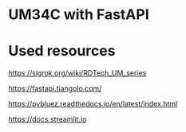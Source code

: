 # UM34C with FastAPI

# Used resources

https://sigrok.org/wiki/RDTech_UM_series

https://fastapi.tiangolo.com/

https://pybluez.readthedocs.io/en/latest/index.html

https://docs.streamlit.io

